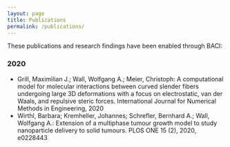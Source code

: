 ```yaml
---
layout: page
title: Publications
permalink: /publications/
---
```


These publications and research findings have been enabled through BACI:

### 2020

- Grill, Maximilian J.; Wall, Wolfgang A.; Meier, Christoph: A computational model for molecular interactions between curved slender fibers undergoing large 3D deformations with a focus on electrostatic, van der Waals, and repulsive steric forces. International Journal for Numerical Methods in Engineering, 2020
- Wirthl, Barbara; Kremheller, Johannes; Schrefler, Bernhard A.; Wall, Wolfgang A.: Extension of a multiphase tumour growth model to study nanoparticle delivery to solid tumours. PLOS ONE 15 (2), 2020, e0228443

